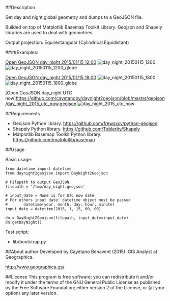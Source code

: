 ##Description

Get day and night global geometry and dumps to a GeoJSON file.

Builded on top of Matplotlib Basemap Toolkit Library. 
Geojson and Shapely libraries are used to deal with geometries.

Output projection: Equirectangular (Cylindrical Equidistant)

####Examples:

[Open GeoJSON day_night 2015/01/15 12:00](https://github.com/cayetanobv/daynight2geojson/blob/master/geojson/day_night_20150115_1200.geojson)
![day_night_20150115_1200](https://github.com/cayetanobv/daynight2geojson/blob/master/img/day_night_20150115_1200.png)
![day_night_20150115_1200_globe](https://github.com/cayetanobv/daynight2geojson/blob/master/img/day_night_20150115_1200_globe.png)

[Open GeoJSON day_night 2015/01/15 18:00](https://github.com/cayetanobv/daynight2geojson/blob/master/geojson/day_night_20150115_1800.geojson)
![day_night_20150115_1800](https://github.com/cayetanobv/daynight2geojson/blob/master/img/day_night_20150115_1800.png)
![day_night_20150115_1800_globe](https://github.com/cayetanobv/daynight2geojson/blob/master/img/day_night_20150115_1800_globe.png)

[Open GeoJSON day_night UTC now]https://github.com/cayetanobv/daynight2geojson/blob/master/geojson/day_night_2015_utc_now.geojson
![day_night_2015_utc_now](https://github.com/cayetanobv/daynight2geojson/blob/master/img/day_night_2015_utc_now.png)


##Requirements

- Geojson Python library. https://github.com/frewsxcv/python-geojson
- Shapely Python library. https://github.com/Toblerity/Shapely
- Matplotlib Basemap Toolkit Python library. https://github.com/matplotlib/basemap


##Usage

Basic usage:

```
from datetime import datetime
from daynight2geojson import DayNight2Geojson

# Filepath to output GeoJSON
filepath = '/tmp/day_night.geojson'

# input_date = None is for UTC now date
# For others input date: datetime object must be passed
#       datetime(year, month, day, hour, minute)
input_date = datetime(2015, 1, 15, 00, 00)

dn = DayNight2Geojson(filepath, input_date=input_date)
dn.getDayNight()
```

Test script:
- lib/bootstrap.py


##About author
Developed by Cayetano Benavent (2015).
GIS Analyst at Geographica.

http://www.geographica.gs/

##License
This program is free software; you can redistribute it and/or modify
it under the terms of the GNU General Public License as published by
the Free Software Foundation; either version 2 of the License, or
(at your option) any later version.

